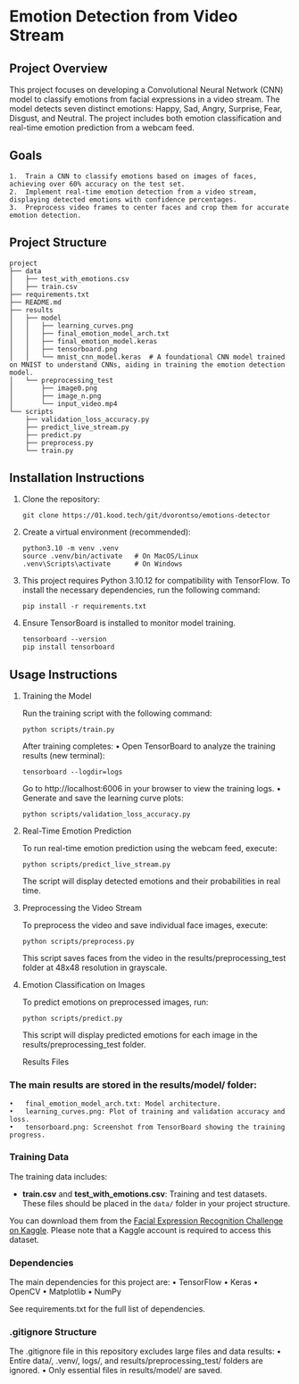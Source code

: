 # Emotion Detection from Video Stream

## Project Overview

This project focuses on developing a Convolutional Neural Network (CNN) model to classify emotions from facial expressions in a video stream. The model detects seven distinct emotions: Happy, Sad, Angry, Surprise, Fear, Disgust, and Neutral. The project includes both emotion classification and real-time emotion prediction from a webcam feed.


## Goals

	1.	Train a CNN to classify emotions based on images of faces, achieving over 60% accuracy on the test set.
	2.	Implement real-time emotion detection from a video stream, displaying detected emotions with confidence percentages.
	3.	Preprocess video frames to center faces and crop them for accurate emotion detection.

## Project Structure


```
project
├── data
│   ├── test_with_emotions.csv
│   ├── train.csv
├── requirements.txt
├── README.md
├── results
│   ├── model
│   │   ├── learning_curves.png
│   │   ├── final_emotion_model_arch.txt
│   │   ├── final_emotion_model.keras
│   │   ├── tensorboard.png
│   │   └── mnist_cnn_model.keras  # A foundational CNN model trained on MNIST to understand CNNs, aiding in training the emotion detection model.
│   └── preprocessing_test
│       ├── image0.png
│       ├── image_n.png
│       └── input_video.mp4
└── scripts
    ├── validation_loss_accuracy.py
    ├── predict_live_stream.py
    ├── predict.py
    ├── preprocess.py
    └── train.py
``` 

## Installation Instructions

1. Clone the repository:

    ``` 
    git clone https://01.kood.tech/git/dvorontso/emotions-detector
    ```

2. Create a virtual environment (recommended):

    ```
    python3.10 -m venv .venv
    source .venv/bin/activate   # On MacOS/Linux
    .venv\Scripts\activate      # On Windows
    ```


3. This project requires Python 3.10.12 for compatibility with TensorFlow. To install the necessary dependencies, run the following       command:

    ```
    pip install -r requirements.txt
    ```

 4. Ensure TensorBoard is installed to monitor model training.

    ```
    tensorboard --version
    pip install tensorboard
    ```

## Usage Instructions

1. Training the Model

    Run the training script with the following command:
    ```
    python scripts/train.py
    ```

    After training completes:
	•	Open TensorBoard to analyze the training results (new terminal):
    ```
    tensorboard --logdir=logs
    ```
    Go to http://localhost:6006 in your browser to view the training logs.
	•	Generate and save the learning curve plots:
    ```
    python scripts/validation_loss_accuracy.py
    ```

2. Real-Time Emotion Prediction

    To run real-time emotion prediction using the webcam feed, execute:
    ```
    python scripts/predict_live_stream.py
    ```
    The script will display detected emotions and their probabilities in real time.

3. Preprocessing the Video Stream

    To preprocess the video and save individual face images, execute:
    ```
    python scripts/preprocess.py
    ```
    This script saves faces from the video in the results/preprocessing_test folder at 48x48 resolution in grayscale.

4. Emotion Classification on Images

    To predict emotions on preprocessed images, run:

    ```
    python scripts/predict.py
    ```
    This script will display predicted emotions for each image in the results/preprocessing_test folder.

    Results Files

### The main results are stored in the results/model/ folder:
	•	final_emotion_model_arch.txt: Model architecture.
	•	learning_curves.png: Plot of training and validation accuracy and loss.
	•	tensorboard.png: Screenshot from TensorBoard showing the training progress.

### Training Data

The training data includes:

- **train.csv** and **test_with_emotions.csv**: Training and test datasets. These files should be placed in the `data/` folder in your project structure.

You can download them from the [Facial Expression Recognition Challenge on Kaggle](https://www.kaggle.com/competitions/challenges-in-representation-learning-facial-expression-recognition-challenge/data). Please note that a Kaggle account is required to access this dataset.

### Dependencies

The main dependencies for this project are:
	•	TensorFlow
	•	Keras
	•	OpenCV
	•	Matplotlib
	•	NumPy

See requirements.txt for the full list of dependencies.

### .gitignore Structure

The .gitignore file in this repository excludes large files and data results:
	•	Entire data/, .venv/, logs/, and results/preprocessing_test/ folders are ignored.
	•	Only essential files in results/model/ are saved.

